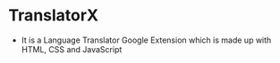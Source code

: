 # TranslatorX

- It is a Language Translator Google Extension which is made up with HTML, CSS and JavaScript
